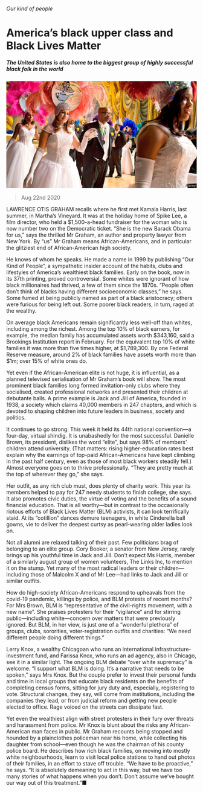 ###### Our kind of people

# America’s black upper class and Black Lives Matter 

##### The United States is also home to the biggest group of highly successful black folk in the world 

![image](images/20200822_USP005_0.jpg) 

> Aug 22nd 2020 

LAWRENCE OTIS GRAHAM recalls where he first met Kamala Harris, last summer, in Martha’s Vineyard. It was at the holiday home of Spike Lee, a film director, who held a $1,500-a-head fundraiser for the woman who is now number two on the Democratic ticket. “She is the new Barack Obama for us,” says the thrilled Mr Graham, an author and property lawyer from New York. By “us” Mr Graham means African-Americans, and in particular the glitziest end of African-American high society.

He knows of whom he speaks. He made a name in 1999 by publishing “Our Kind of People”, a sympathetic insider account of the habits, clubs and lifestyles of America’s wealthiest black families. Early on the book, now in its 37th printing, proved controversial. Some whites were ignorant of how black millionaires had thrived, a few of them since the 1870s. “People often don’t think of blacks having different socioeconomic classes,” he says. Some fumed at being publicly named as part of a black aristocracy; others were furious for being left out. Some poorer black readers, in turn, raged at the wealthy.


On average black Americans remain significantly less well-off than whites, including among the richest. Among the top 10% of black earners, for example, the median family has accumulated assets worth $343,160, said a Brookings Institution report in February. For the equivalent top 10% of white families it was more than five times higher, at $1,789,300. By one Federal Reserve measure, around 2% of black families have assets worth more than $1m; over 15% of white ones do.

Yet even if the African-American elite is not huge, it is influential, as a planned televised serialisation of Mr Graham’s book will show. The most prominent black families long formed invitation-only clubs where they socialised, created professional networks and presented their children at debutante balls. A prime example is Jack and Jill of America, founded in 1938, a society which claims 40,000 members in 247 chapters, and which is devoted to shaping children into future leaders in business, society and politics.

It continues to go strong. This week it held its 44th national convention—a four-day, virtual shindig. It is unabashedly for the most successful. Danielle Brown, its president, dislikes the word “elite”, but says 98% of members’ children attend university. (That matters: rising higher-education rates best explain why the earnings of top-paid African-Americans have kept climbing in the past half century, even as those of most black workers steadily fell.) Almost everyone goes on to thrive professionally. “They are pretty much at the top of wherever they go,” she says.

Her outfit, as any rich club must, does plenty of charity work. This year its members helped to pay for 247 needy students to finish college, she says. It also promotes civic duties, the virtue of voting and the benefits of a sound financial education. That is all worthy—but in contrast to the occasionally riotous efforts of Black Lives Matter (BLM) activists, it can look terrifically staid. At its “cotillion” dances demure teenagers, in white Cinderella ball gowns, vie to deliver the deepest curtsy as pearl-wearing older ladies look on.

Not all alumni are relaxed talking of their past. Few politicians brag of belonging to an elite group. Cory Booker, a senator from New Jersey, rarely brings up his youthful time in Jack and Jill. Don’t expect Ms Harris, member of a similarly august group of women volunteers, The Links Inc, to mention it on the stump. Yet many of the most radical leaders or their children—including those of Malcolm X and of Mr Lee—had links to Jack and Jill or similar outfits.

How do high-society African-Americans respond to upheavals from the covid-19 pandemic, killings by police, and BLM protests of recent months? For Mrs Brown, BLM is “representative of the civil-rights movement, with a new name”. She praises protesters for their “vigilance” and for stirring public—including white—concern over matters that were previously ignored. But BLM, in her view, is just one of a “wonderful plethora” of groups, clubs, sororities, voter-registration outfits and charities: “We need different people doing different things.”

Lerry Knox, a wealthy Chicagoan who runs an international infrastructure-investment fund, and Farissa Knox, who runs an ad agency, also in Chicago, see it in a similar light. The ongoing BLM debate “over white supremacy” is welcome. “I support what BLM is doing. It’s a narrative that needs to be spoken,” says Mrs Knox. But the couple prefer to invest their personal funds and time in local groups that educate black residents on the benefits of completing census forms, sitting for jury duty and, especially, registering to vote. Structural changes, they say, will come from institutions, including the companies they lead, or from judicial reform and getting new people elected to office. Rage voiced on the streets can dissipate fast.

Yet even the wealthiest align with street protesters in their fury over threats and harassment from police. Mr Knox is blunt about the risks any African-American man faces in public. Mr Graham recounts being stopped and hounded by a plainclothes policeman near his home, while collecting his daughter from school—even though he was the chairman of his county police board. He describes how rich black families, on moving into mostly white neighbourhoods, learn to visit local police stations to hand out photos of their families, in an effort to stave off trouble. “We have to be proactive,” he says. “It is absolutely demeaning to act in this way, but we have too many stories of what happens when you don’t. Don’t assume we’ve bought our way out of this treatment.”■

